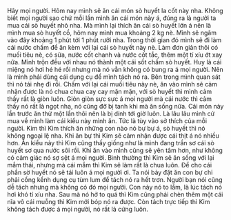 Hây mọi người. Hôm nay mình sẽ ăn cái món sò huyết la cốt này nha. Không biết mọi người sao chứ mỗi lần mình ăn cái món này á, đúng ra là người ta mua cái sò huyết nhỏ nha. Mà mình lại thích ăn cái sò huyết lớn á nên là mình mua sò huyết cồ, hôm nay mình mua khoảng 2 kg nè. Mình sẽ ngâm vào đây khoảng 1 phút tới 1 phút rưỡi nha. Trong thời gian đó mình sẽ đi làm cái nước chấm để ăn kèm với lại cái sò huyết này nè. Làm đơn giản thôi có muối tiêu nè, có sữa, nước cốt chanh và nước cốt tắc, thêm một tí xíu ớt xay nữa. Mình trộn đều với nhau nó thành một cái sốt chấm sò huyết. Huy là cái miệng nó hơi hé hé rồi nhưng mà nó vẫn không có bung ra á mọi người. Nên là mình phải dùng cái dụng cụ để mình tách nó ra. Bên trong mình quan sát thì nó tái nhẹ đi rồi. Chấm với lại cái muối tiêu này nè, ăn vào mình sẽ cảm nhận được là nó chua chua cay cay mặn mặn, với sò huyết thì mình cảm thấy rất là giòn luôn. Giòn giòn sực sực á mọi người mà cái nước thì cảm thấy nó rất là ngọt nha, nó cũng đỡ bị tanh khi mà ăn sống nữa.  Cái món này lần trước ăn thử một lần thôi nên là bị dính tới giờ luôn. Là lâu lâu mình cứ mua về mình làm cái kiểu này mình ăn. Tức là tùy vào sở thích của mỗi người. Kim thì Kim thích ăn những con nào nó bự bự á, sò huyết thì nó không ngoại lệ nha. Khi ăn bự thì Kim sẽ cảm nhận được cái thịt á nó nhiều hơn.  Ăn kiểu này thì Kim cũng thấy giống như là mình đang trần sơ cái sò huyết sơ qua nước sôi rồi. Khi ăn vào mình cũng sẽ yên tâm hơn, như không có cảm giác nó sợ sệt á mọi người. Bình thường thì Kim sẽ ăn sống với lại mắm thái, nhưng mà cái mắm thì Kim sẽ làm rất là chua luôn. Để cho cái phần sờ huyết nó sẽ tái luôn á mọi người ơi.  Ta nói bày đặt ăn con bự chi phải cồng kềnh dụng cụ tùm lum để tách nó ra hết trơn. Người bạn nói cũng dễ tách nhưng mà không có đó mọi người. Con này nó to lắm, là lúc tách nó hơi khó tí xíu nha. Sau mà nó hở to quá thì Kim cũng phải chèn thêm một cái nĩa vô cái muỗng thì Kim mới bóp nó ra được. Còn tách trực tiếp thì Kim không tách được á mọi người, nó rất là cứng luôn.